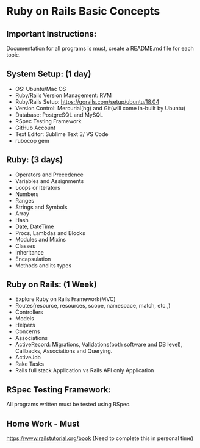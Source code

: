 # Ruby on Rails Basic Concepts

## Important Instructions:

  Documentation for all programs is must, create a README.md file for each topic.


## System Setup:  (1 day)

  * OS: Ubuntu/Mac OS
  * Ruby/Rails Version Management: RVM
  * Ruby/Rails Setup: https://gorails.com/setup/ubuntu/18.04
  * Version Control: Mercurial(hg) and Git(will come in-built by Ubuntu)
  * Database: PostgreSQL and MySQL
  * RSpec Testing Framework
  * GitHub Account
  * Text Editor: Sublime Text 3/ VS Code
  * rubocop gem


## Ruby: (3 days)

  * Operators and Precedence
  * Variables and Assignments
  * Loops or Iterators
  * Numbers
  * Ranges
  * Strings and Symbols
  * Array
  * Hash
  * Date, DateTime
  * Procs, Lambdas and Blocks
  * Modules and Mixins
  * Classes
  * Inheritance
  * Encapsulation
  * Methods and its types


## Ruby on Rails: (1 Week)

  * Explore Ruby on Rails Framework(MVC)
  * Routes(resource, resources, scope, namespace, match, etc.,)
  * Controllers
  * Models
  * Helpers
  * Concerns
  * Associations
  * ActiveRecord:  Migrations, Validations(both software and DB level), Callbacks, Associations and Querying.
  * ActiveJob
  * Rake Tasks
  * Rails full stack Application vs Rails API only Application

## RSpec Testing Framework:
  All programs written must be tested using RSpec.

## Home Work - Must

  https://www.railstutorial.org/book (Need to complete this in personal time)
